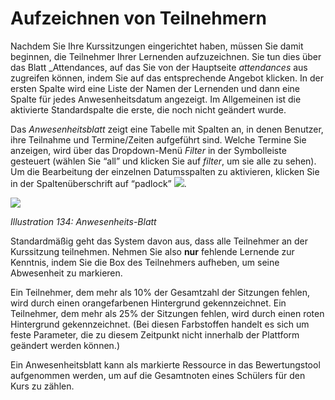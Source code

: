 # Aufzeichnen von Teilnehmern

Nachdem Sie Ihre Kurssitzungen eingerichtet haben, müssen Sie damit beginnen, die Teilnehmer Ihrer Lernenden aufzuzeichnen. Sie tun dies über das Blatt _Attendances, auf das Sie von der Hauptseite _attendances_ aus zugreifen können, indem Sie auf das entsprechende Angebot klicken. In der ersten Spalte wird eine Liste der Namen der Lernenden und dann eine Spalte für jedes Anwesenheitsdatum angezeigt. Im Allgemeinen ist die aktivierte Standardspalte die erste, die noch nicht geändert wurde.

Das _Anwesenheitsblatt_ zeigt eine Tabelle mit Spalten an, in denen Benutzer, ihre Teilnahme und Termine/Zeiten aufgeführt sind. Welche Termine Sie anzeigen, wird über das Dropdown-Menü _Filter_ in der Symbolleiste gesteuert \(wählen Sie “all” und klicken Sie auf _filter_, um sie alle zu sehen\). Um die Bearbeitung der einzelnen Datumsspalten zu aktivieren, klicken Sie in der Spaltenüberschrift auf “padlock” ![](../../.gitbook/assets/graphics269.png).

![](../../.gitbook/assets/images182%20%281%29.png)

_Illustration 134: Anwesenheits-Blatt_

Standardmäßig geht das System davon aus, dass alle Teilnehmer an der Kurssitzung teilnehmen. Nehmen Sie also **nur** fehlende Lernende zur Kenntnis, indem Sie die Box des Teilnehmers aufheben, um seine Abwesenheit zu markieren.

Ein Teilnehmer, dem mehr als 10% der Gesamtzahl der Sitzungen fehlen, wird durch einen orangefarbenen Hintergrund gekennzeichnet. Ein Teilnehmer, dem mehr als 25% der Sitzungen fehlen, wird durch einen roten Hintergrund gekennzeichnet. \(Bei diesen Farbstoffen handelt es sich um feste Parameter, die zu diesem Zeitpunkt nicht innerhalb der Plattform geändert werden können.\)

Ein Anwesenheitsblatt kann als markierte Ressource in das Bewertungstool aufgenommen werden, um auf die Gesamtnoten eines Schülers für den Kurs zu zählen.